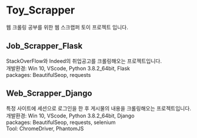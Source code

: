 # Toy_Scrapper
웹 크롤링 공부를 위한 웹 스크랩퍼 토이 프로젝트 입니다.

## Job_Scrapper_Flask
StackOverFlow와 Indeed의 취업공고를 크롤링해오는 프로젝트입니다.  
개발환경: Win 10, VScode, Python 3.8.2_64bit, Flask  
packages: BeautifulSeop, requests  

## Web_Scrapper_Django
특정 사이트에 세션으로 로그인을 한 후 게시물의 내용을 크롤링해오는 프로젝트입니다.  
개발환경: Win 10, VScode, Python 3.8.2_64bit, Django  
packages: BeautifulSeop, requests, selenium  
Tool: ChromeDriver, PhantomJS  
